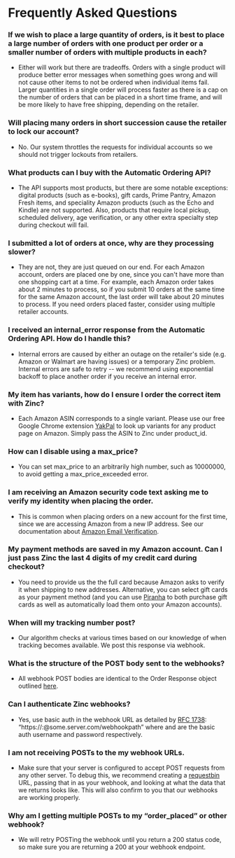 # Frequently Asked Questions

###  If we wish to place a large quantity of orders, is it best to place a large number of orders with one product per order or a smaller number of orders with multiple products in each?

* Either will work but there are tradeoffs. Orders with a single product will produce better error messages when something goes wrong and will not cause other items to not be ordered when individual items fail. Larger quantities in a single order will process faster as there is a cap on the number of orders that can be placed in a short time frame, and will be more likely to have free shipping, depending on the retailer.

###  Will placing many orders in short succession cause the retailer to lock our account?

* No. Our system throttles the requests for individual accounts so we should not trigger lockouts from retailers.

### What products can I buy with the Automatic Ordering API?

* The API supports most products, but there are some notable exceptions: digital products (such as e-books), gift cards, Prime Pantry, Amazon Fresh items, and speciality Amazon products (such as the Echo and Kindle) are not supported. Also, products that require local pickup, scheduled delivery, age verification, or any other extra specialty step during checkout will fail.

### I submitted a lot of orders at once, why are they processing slower?

* They are not, they are just queued on our end. For each Amazon account, orders are placed one by one, since you can't have more than one shopping cart at a time. For example, each Amazon order takes about 2 minutes to process, so if you submit 10 orders at the same time for the same Amazon account, the last order will take about 20 minutes to process. If you need orders placed faster, consider using multiple retailer accounts.

### I received an internal_error response from the Automatic Ordering API. How do I handle this?

* Internal errors are caused by either an outage on the retailer's side (e.g. Amazon or Walmart are having issues) or a temporary Zinc problem. Internal errors are safe to retry -- we recommend using exponential backoff to place another order if you receive an internal error.

### My item has variants, how do I ensure I order the correct item with Zinc? 

* Each Amazon ASIN corresponds to a single variant. Please use our free Google Chrome extension [YakPal](https://chrome.google.com/webstore/detail/yakpal/gcjaibancpkbofjlkgihljhdheaokifb?hl=en) to look up variants for any product page on Amazon. Simply pass the ASIN to Zinc under product_id.

### How can I disable using a max_price?

* You can set max_price to an arbitrarily high number, such as 10000000, to avoid getting a max_price_exceeded error.

### I am receiving an Amazon security code text asking me to verify my identity when placing the order.

* This is common when placing orders on a new account for the first time, since we are accessing Amazon from a new IP address. See our documentation about [Amazon Email Verification](http://docs.zincapi.com/#amazon-email-verification).

### My payment methods are saved in my Amazon account. Can I just pass Zinc the last 4 digits of my credit card during checkout?

* You need to provide us the the full card because Amazon asks to verify it when shipping to new addresses. Alternative, you can select gift cards as your payment method (and you can use [Piranha](http://piranha.zinc.io) to both purchase gift cards as well as automatically load them onto your Amazon 
accounts).

### When will my tracking number post?

* Our algorithm checks at various times based on our knowledge of when tracking becomes available. We post this response via webhook.

### What is the structure of the POST body sent to the webhooks? 

* All webhook POST bodies are identical to the Order Response object outlined [here](http://docs.zincapi.com/#retrieving-an-order).

### Can I authenticate Zinc webhooks?

* Yes, use basic auth in the webhook URL as detailed by [RFC 1738](http://www.ietf.org/rfc/rfc1738.txt): “https://<username>:<password>@some.server.com/webhookpath” where <username> and <password> are the basic auth username and password respectively.

### I am not receiving POSTs to the my webhook URLs.

* Make sure that your server is configured to accept POST requests from any other server. To debug this, we recommend creating a [requestbin](https://requestb.in/) URL, passing that in as your webhook, and looking at what the data that we returns looks like. This will also confirm to you that our webhooks are working properly.

### Why am I getting multiple POSTs to my “order_placed” or other webhook?

* We will retry POSTing the webhook until you return a 200 status code, so make sure you are returning a 200 at your webhook endpoint.

